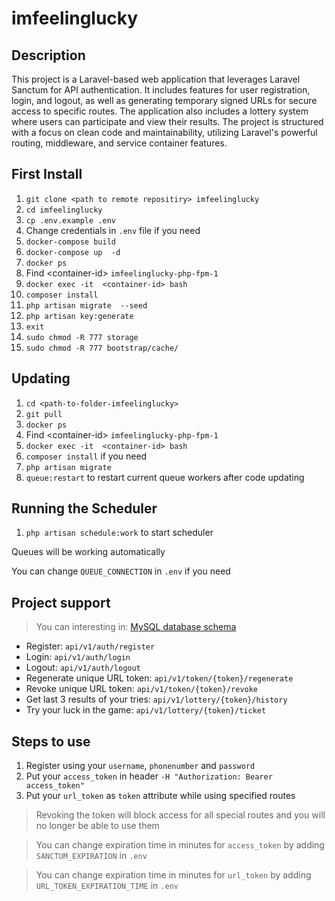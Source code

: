 # imfeelinglucky

## Description 

This project is a Laravel-based web application that leverages Laravel Sanctum for API authentication. It includes features for user registration, login, and logout, as well as generating temporary signed URLs for secure access to specific routes. The application also includes a lottery system where users can participate and view their results. The project is structured with a focus on clean code and maintainability, utilizing Laravel's powerful routing, middleware, and service container features.

##  First Install

1) `git clone <path to remote repositiry> imfeelinglucky`
2) `cd imfeelinglucky`
3) `cp .env.example .env`
4) Change credentials in `.env` file if you need
5) `docker-compose build`
6) `docker-compose up  -d`
7) `docker ps`
8)  Find \<container-id\> `imfeelinglucky-php-fpm-1`
9)  `docker exec -it  <container-id> bash`
10) `composer install`
11) `php artisan migrate  --seed`
12) `php artisan key:generate`
13) `exit`
14) `sudo chmod -R 777 storage`
15) `sudo chmod -R 777 bootstrap/cache/`

## Updating

1) `cd <path-to-folder-imfeelinglucky>`
2) `git pull`
3) `docker ps`
4) Find \<container-id\> `imfeelinglucky-php-fpm-1`
5) `docker exec -it  <container-id> bash`
6) `composer install` if you need
7) `php artisan migrate`
8) `queue:restart` to restart current queue workers after code updating


## Running the Scheduler

1) `php artisan schedule:work` to start scheduler

Queues will be working automatically

You can change `QUEUE_CONNECTION` in `.env` if you need


## Project support

> You can interesting in: [MySQL database schema](https://drawsql.app/teams/test-4184/diagrams/imfeelinglucky)


- Register: `api/v1/auth/register`
- Login: `api/v1/auth/login`
- Logout: `api/v1/auth/logout`
- Regenerate unique URL token: `api/v1/token/{token}/regenerate`
- Revoke unique URL token: `api/v1/token/{token}/revoke`
- Get last 3 results of your tries: `api/v1/lottery/{token}/history`
- Try your luck in the game: `api/v1/lottery/{token}/ticket`

## Steps to use

1) Register using your `username`, `phonenumber` and `password`
2) Put your `access_token` in header `-H "Authorization: Bearer access_token"`
3) Put your `url_token` as `token` attribute while using specified routes

> Revoking the token will block access for all special routes and you will no longer be able to use them 

> You can change expiration time in minutes for `access_token` by adding `SANCTUM_EXPIRATION` in `.env`

> You can change expiration time in minutes for `url_token` by adding `URL_TOKEN_EXPIRATION_TIME` in `.env`